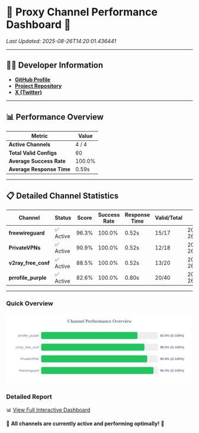# 🌟 Proxy Channel Performance Dashboard 🌟

_Last Updated: 2025-08-26T14:20:01.436441_

---

## 👩‍💻 Developer Information

- **[GitHub Profile](https://github.com/4n0nymou3)**  
- **[Project Repository](https://github.com/4n0nymou3/multi-proxy-config-fetcher)**  
- **[X (Twitter)](https://x.com/4n0nymou3)**  

---

## 📊 Performance Overview

| Metric                | Value       |
|-----------------------|-------------|
| **Active Channels**   | 4 / 4       |
| **Total Valid Configs** | 60          |
| **Average Success Rate** | 100.0%      |
| **Average Response Time** | 0.59s       |

---

## 📋 Detailed Channel Statistics

| Channel          | Status     | Score  | Success Rate | Response Time | Valid/Total | Last Success               |
|------------------|------------|--------|--------------|---------------|-------------|----------------------------|
| **freewireguard**  | ✅ Active  | 96.3%  | 100.0% | 0.52s         | 15/17       | 2025-08-26T14:20:01.434552 |
| **PrivateVPNs**  | ✅ Active  | 90.9%  | 100.0% | 0.52s         | 12/18       | 2025-08-26T14:20:00.882525 |
| **v2ray_free_conf**  | ✅ Active  | 88.5%  | 100.0% | 0.52s         | 13/20       | 2025-08-26T14:20:00.324315 |
| **prrofile_purple**  | ✅ Active  | 82.6%  | 100.0% | 0.80s         | 20/40       | 2025-08-26T14:19:59.743524 |

---

### Quick Overview
<div align="center">
  <a href="https://raw.githubusercontent.com/nullluser/NullRepo/refs/heads/main/assets/channel_stats_chart.svg">
    <img src="https://raw.githubusercontent.com/nullluser/NullRepo/refs/heads/main/assets/channel_stats_chart.svg" alt="Source Performance Statistics" width="800">
  </a>
</div>

### Detailed Report
📊 [View Full Interactive Dashboard](https://htmlpreview.github.io/?https://github.com/nullluser/NullRepo/blob/main/assets/performance_report.html)

🎉 **All channels are currently active and performing optimally!** 🎉
